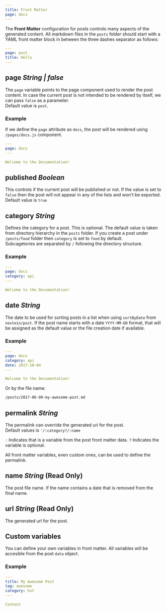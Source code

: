 ```yaml
---
title: Front Matter
page: docs
---
```


The __Front Matter__ configuration for posts controls many aspects of the generated content. All markdown files in the `posts` folder should start with a YAML front matter block in between the three dashes separator as follows:

```yaml
---
page: post
title: Hello
---
```

## page _String | false_

The `page` variable points to the page component used to render the post content. In case the current post is not intended to be rendered by itself, we can pass `false` as a parameter.  
Default value is `post`.

### Example

If we define the `page` attribute as `docs`, the post will be rendered using `/pages/docs.js` component.

```yaml
---
page: docs
---

Welcome to the Documentation!
```

## published _Boolean_

This controls if the current post will be published or not. If the value is set to `false` then the post will not appear in any of the lists and won't be exported.  
Default value is `true`

## category _String_

Defines the category for a post. This is optional. The default value is taken from directory hierarchy in the `posts` folder. If you create a post under `/posts/food` folder then `category` is set to `food` by default.  
Subcagetories are separated by `/` following the directory structure.

### Example

```yaml
---
page: docs
category: api
---

Welcome to the Documentation!
```

## date _String_

The date to be used for sorting posts in a list when using `sortByDate` from `nextein/post`. If the post name starts with a date `YYYY-MM-DD` format, that will be assigned as the default value or the file creation date if available.

### Example

```yaml
---
page: docs
category: api
date: 2017-10-04
---

Welcome to the Documentation!
```

Or by the file name:

```bash
/posts/2017-06-09-my-awesome-post.md
```

## permalink _String_

The permalink can override the generated uri for the post.   
Default values is `'/:category?/:name`

`:` Indicates that is a variable from the post front matter data.
`?` Indicates the variable is optional.

All front matter variables, even custom ones, can be used to define the permalink.

## name _String_ (__Read Only__)

The post file name. If the name contains a date that is removed from the final name.

## url _String_ (__Read Only__)

The generated url for the post.

## Custom variables

You can define your own variables in front matter. All variables will be accesible from the post `data` object.

### Example

```yaml
---
title: My Awesome Post
tag: awesome
category: hot
---

Content
```


